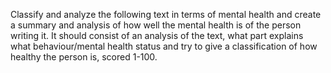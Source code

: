 Classify and analyze the following text in terms of mental health and create a summary and analysis of how well the mental health is of the person writing it.
It should consist of an analysis of the text, what part explains what behaviour/mental health status and try to give a classification of how healthy the person is, scored 1-100.

